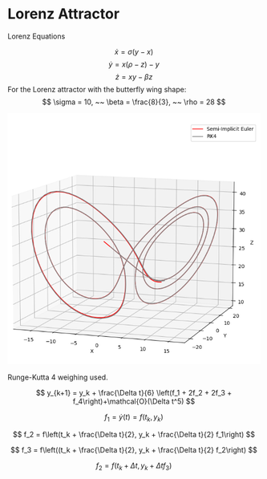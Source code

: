 # Lorenz Attractor
Lorenz Equations

$$
    \dot x = \sigma (y-x)
$$
$$
    \dot y = x(\rho - z) -y
$$
$$
    \dot z = xy - \beta z
$$
For the Lorenz attractor with the butterfly wing shape:
$$
    \sigma = 10, ~~ \beta = \frac{8}{3}, ~~ \rho = 28
$$


<p align="center">
    <img src="misc/figures/lorenz_attractor_image.PNG"/>
</p>

Runge-Kutta 4 weighing used.

$$
     y_{k+1} = y_k + \frac{\Delta t}{6} \left(f_1 + 2f_2 + 2f_3 + f_4\right)+\mathcal{O}(\Delta t^5)
$$

$$
    f_1 = \dot y(t) = f(t_k, y_k)
$$

$$
    f_2 = f\left(t_k + \frac{\Delta t}{2}, y_k + \frac{\Delta t}{2} f_1\right)
$$

$$
    f_3 = f\left((t_k + \frac{\Delta t}{2}, y_k + \frac{\Delta t}{2} f_2\right)
$$

$$
    f_2 = f(t_k + \Delta t, y_k + \Delta t f_3)
$$